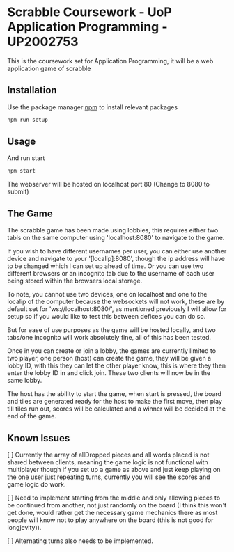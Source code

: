 # Scrabble Coursework - UoP Application Programming - UP2002753

This is the coursework set for Application Programming, it will be a web application game of scrabble

## Installation

Use the package manager [npm](https://www.npmjs.com/get-npm) to install relevant packages

```bash
npm run setup
```

## Usage

And run start

```bash
npm start
```

The webserver will be hosted on localhost port 80 (Change to 8080 to submit)

## The Game

The scrabble game has been made using lobbies, this requires either two tabls on the same computer using 'localhost:8080' to navigate to the game.

If you wish to have different usernames per user, you can either use another device and navigate to your '[localip]:8080', though the ip address will have to be changed which I can set up ahead of time. Or you can use two different browsers or an incognito tab due to the username of each user being stored within the browsers local storage.

To note, you cannot use two devices, one on localhost and one to the localip of the computer because the websockets will not work, these are by default set for 'ws://localhost:8080/', as mentioned previously I will allow for setup so if you would like to test this between defices you can do so.

But for ease of use purposes as the game will be hosted locally, and two tabs/one incognito will work absolutely fine, all of this has been tested.

Once in you can create or join a lobby, the games are currently limited to two player, one person (host) can create the game, they will be given a lobby ID, with this they can let the other player know, this is where they then enter the lobby ID in and click join. These two clients will now be in the same lobby.

The host has the ability to start the game, when start is pressed, the board and tiles are generated ready for the host to make the first move, then play till tiles run out, scores will be calculated and a winner will be decided at the end of the game.

## Known Issues

[ ] Currently the array of allDropped pieces and all words placed is not shared between clients, meaning the game logic is not functional with multiplayer
    though if you set up a game as above and just keep playing on the one user just repeating turns, currently you will see the scores and game logic do work.

[ ] Need to implement starting from the middle and only allowing pieces to be continued from another, not just randomly on the board (I think this won't get done,
    would rather get the necessary game mechanics there as most people will know not to play anywhere on the board (this is not good for longjevity)).

[ ] Alternating turns also needs to be implemented.